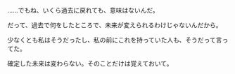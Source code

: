 <!-- ### Hi there 👋 -->

……でもね、いくら過去に戻れても、意味はないんだ。

だって、過去で何をしたところで、未来が変えられるわけじゃないんだから。

少なくとも私はそうだったし、私の前にこれを持っていた人も、そうだって言ってた。

確定した未来は変わらない。そのことだけは覚えておいて。

<!--
**scientificworld/scientificworld** is a ✨ _special_ ✨ repository because its `README.md` (this file) appears on your GitHub profile.

Here are some ideas to get you started:

- 🔭 I’m currently working on ...
- 🌱 I’m currently learning ...
- 👯 I’m looking to collaborate on ...
- 🤔 I’m looking for help with ...
- 💬 Ask me about ...
- 📫 How to reach me: ...
- 😄 Pronouns: ...
- ⚡ Fun fact: ...
-->
